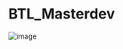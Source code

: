 # BTL_Masterdev

![image](https://user-images.githubusercontent.com/84069686/184475741-78de76da-c46d-4d44-9de7-f55bd2493c91.png)

